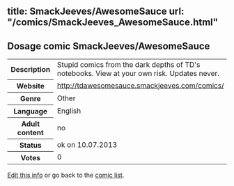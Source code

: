 title: SmackJeeves/AwesomeSauce
url: "/comics/SmackJeeves_AwesomeSauce.html"
---
Dosage comic SmackJeeves/AwesomeSauce
-----------------------------------------

<p id="msg"></p>
<script type="text/javascript">
if (window.location.search === '?edit_info_mail=sent_ok') {
  var elem = document.getElementById("msg");
  elem.innerHTML = 'Edited information sucessfully sent for review, which is usually done daily. Thanks!';
  elem.className = 'ok';
}
</script>
<table class="comicinfo">
<tr>
<th>Description</th><td>Stupid comics from the dark depths of TD's notebooks. View at your own risk. Updates never.</td>
</tr>
<tr>
<th>Website</th><td><a href="http://tdawesomesauce.smackjeeves.com/comics/">http://tdawesomesauce.smackjeeves.com/comics/</a></td>
</tr>
<tr>
<th>Genre</th><td>Other</td>
</tr>
<tr>
<th>Language</th><td>English</td>
</tr>
<tr>
<th>Adult content</th><td>no</td>
</tr>
<tr>
<th>Status</th><td>ok on 10.07.2013</td>
</tr>
<tr>
<th>Votes</th><td>0</td>
</tr>
</table>

[Edit this info](SmackJeeves_AwesomeSauce_edit.html) or go back to the [comic list](../comic-index.html).
